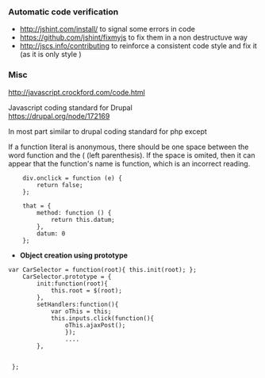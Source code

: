 ### Automatic code verification 

* http://jshint.com/install/ to signal some errors in code 
* https://github.com/jshint/fixmyjs to fix them in a non destructuve way
* http://jscs.info/contributing to reinforce a consistent code style and fix it (as it is only style )


### Misc

http://javascript.crockford.com/code.html

Javascript coding standard for Drupal   
https://drupal.org/node/172169

In most part similar to drupal coding standard for php except

If a function literal is anonymous, there should be one space between the word function and the ( (left parenthesis). If the space is omited, then it can appear that the function's name is function, which is an incorrect reading.

````
    div.onclick = function (e) {
        return false;
    };

    that = {
        method: function () {
            return this.datum;
        },
        datum: 0
    };
````

* **Object creation using prototype**
````
var CarSelector = function(root){ this.init(root); };
	CarSelector.prototype = {
		init:function(root){
			this.root = $(root);
        },
        setHandlers:function(){
			var oThis = this;
			this.inputs.click(function(){
				oThis.ajaxPost();
		        });
                ....
        },


 };
````
